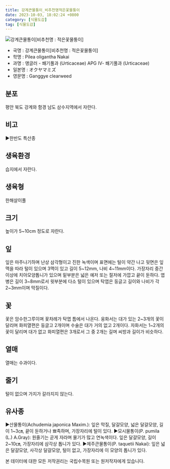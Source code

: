 ```yaml
---
title: 강계큰물통이_비추천명적은꽃물퉁이
date: 2023-10-03, 18:02:24 +0800
category: [식물도감]
tag: [식물도감]
---
```




![강계큰물통이[비추천명 : 적은꽃물퉁이]](http://www.nature.go.kr/fileUpload/plants/basic/Urticaceae/Pilea/15442/15442_1_th2.JPG)
- 국명 : 강계큰물통이[비추천명 : 적은꽃물퉁이]
- 학명 : Pilea oligantha Nakai
- 과명 : 앵글러 - 쐐기풀과 (Urticaceae) APG Ⅳ- 쐐기풀과 (Urticaceae)
- 일본명 : オクヤマミズ
- 영문명 : Ganggye clearweed


## 분포
평안 북도 강계와 함경 남도 삼수지역에서 자란다.
## 비고
▶한반도 특산종
## 생육환경
습지에서 자란다.
## 생육형
한해살이풀
## 크기
높이가 5~10cm 정도로 자란다.
## 잎
잎은 마주나기하며 난상 삼각형이고 진한 녹색이며 표면에는 털이 약간 나고 뒷면은 잎맥을 따라 털이 있으며 3맥이 있고 길이 5~12mm, 나비 4~11mm이다. 가장자리 중간 이상에 치아모양톱니가 있으며 밑부분은 넓은 예저 또는 절저에 가깝고 끝이 둔하다. 엽병은 길이 3~8mm로서 윗부분에 다소 털이 있으며 탁엽은 둥글고 길이와 나비가 각 2~3mm이며 막질이다.
## 꽃
꽃은 암수한그루이며 꽃차례가 탁엽 틈에서 나온다. 웅화서는 대가 있는 2~3개의 꽃이 달리며 화피열편은 둥글고 2개이며 수술은 대가 거의 없고 2개이다. 자화서는 1~2개의 꽃이 달리며 대가 없고 화피열편은 3개로서 그 중 2개는 길며 씨방과 길이가 비슷하다.
## 열매
열매는 수과이다.
## 줄기
털이 없으며 가지가 갈라지지 않는다.
## 유사종
▶산물통이(Achudemia japonica Maxim.): 잎은 막질, 달걀모양, 넓은 달걀모양, 길이 1~3㎝, 끝이 둔하거나 뾰족하며, 가장자리에 털이 있다. ▶모시물통이(P. pumila (L.) A.Gray): 원줄기는 곧게 자라며 물기가 많고 연녹색이다. 잎은 달걀모양, 길이 2~10㎝, 가장자리에 삼각상 톱니가 있다. ▶제주큰물통이(P. taquetii Nakai): 잎은 넓은 달걀모양, 사각상 달걀모양, 털이 없고, 가장자리에 이 모양의 톱니가 있다.






본 데이터에 대한 모든 저작권리는 국립수목원 또는 원저작자에게 있습니다.
